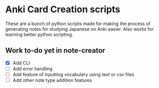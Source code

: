# Anki Card Creation scripts

These are a bunch of python scripts made for making the process of generating notes for studying Japanese on Anki easier. Also works for learning better python scripting.

## Work to-do yet in note-creator

- [x] Add CLI
- [ ] Add error handling
- [ ] Add feature of inputting vocabulary using text or csv files
- [ ] Add other note type addition features
